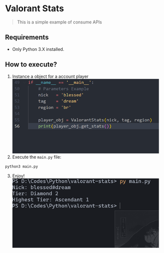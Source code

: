 # Valorant Stats
> This is a simple example of consume APIs

## Requirements
- Only Python 3.X installed.

## How to execute?
1. Instance a object for a account player
![Example code instance](imgs/example_instance.PNG)
2. Execute the `main.py` file:
```sh
python3 main.py
```
3. Enjoy!
![Example output](imgs/example_output.png)